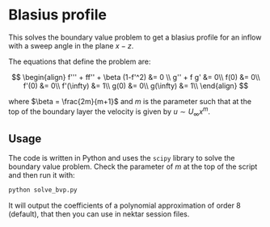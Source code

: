 # Blasius profile

This solves the boundary value problem to get a blasius profile for an inflow with a sweep angle in the plane $x-z$.

The equations that define the problem are:

$$
\begin{align}
f''' + ff'' + \beta (1-f'^2) &= 0 \\
g'' + f g' &= 0\\
f(0) &= 0\\
f'(0) &= 0\\
f'(\infty) &= 1\\
g(0) &= 0\\
g(\infty) &= 1\\
\end{align}
$$

where $\beta = \frac{2m}{m+1}$ and $m$ is the parameter such that at the top of the boundary layer the velocity is given by $u \sim U_\infty x^m$.


## Usage

The code is written in Python and uses the `scipy` library to solve the boundary value problem. Check the parameter of $m$ at the top of the script and then run it with:

```python
python solve_bvp.py
```

It will output the coefficients of a polynomial approximation of order 8 (default), that then you can use in nektar session files.

